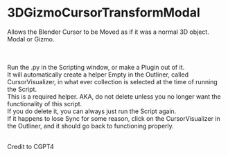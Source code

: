 # 3DGizmoCursorTransformModal
Allows the Blender Cursor to be Moved as if it was a normal 3D object. Modal or Gizmo.<br><br><br>


Run the .py in the Scripting window, or make a Plugin out of it.<br>
It will automatically create a helper Empty in the Outliner, called CursorVisualizer, in what ever collection is selected at the time of running the Script.<br>
This is a required helper. AKA, do not delete unless you no longer want the functionality of this script.<br>
If you do delete it, you can always just run the Script again.<br>
If it happens to lose Sync for some reason, click on the CursorVisualizer in the Outliner, and it should go back to functioning properly.<br><br>

Credit to CGPT4
